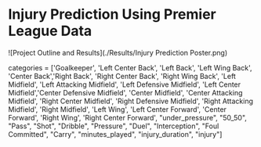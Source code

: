# Injury Prediction Using Premier League Data
![Project Outline and Results](./Results/Injury Prediction Poster.png)


categories = ['Goalkeeper', 'Left Center Back', 'Left Back', 'Left Wing Back', 'Center Back','Right Back', 'Right Center Back', 'Right Wing Back', 'Left Midfield', 
             'Left Attacking Midfield', 'Left Defensive Midfield', 'Left Center Midfield','Center Defensive Midfield', 'Center Midfield', 'Center Attacking Midfield',
             'Right Center Midfield', 'Right Defensive Midfield', 'Right Attacking Midfield', 'Right Midfield', 'Left Wing', 'Left Center Forward', 'Center Forward', 
             'Right Wing', 'Right Center Forward', 
             "under_pressure", "50_50", "Pass", "Shot", "Dribble", "Pressure", "Duel", 
             "Interception", "Foul Committed", "Carry",
             "minutes_played", "injury_duration", "injury"]
